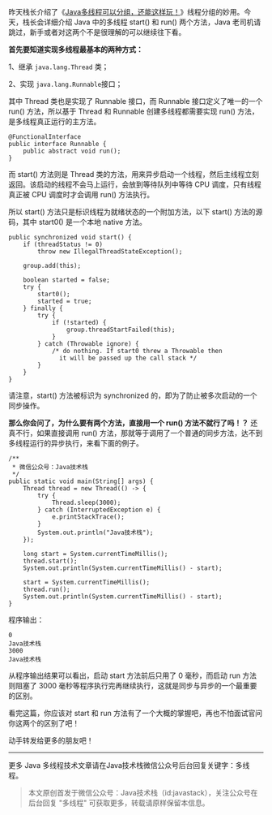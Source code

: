 
昨天栈长介绍了《[Java多线程可以分组，还能这样玩！](https://mp.weixin.qq.com/s/dlN1U36ILEckZlO_wR1TzA)》线程分组的妙用。今天，栈长会详细介绍 Java 中的多线程 start() 和 run() 两个方法，Java 老司机请跳过，新手或者对这两个不是很理解的可以继续往下看。

**首先要知道实现多线程最基本的两种方式：**

1、继承 `java.lang.Thread` 类；

2、实现 `java.lang.Runnable`接口；

其中 Thread 类也是实现了 Runnable 接口，而 Runnable 接口定义了唯一的一个 run() 方法，所以基于 Thread 和 Runnable 创建多线程都需要实现 run() 方法，是多线程真正运行的主方法。

```
@FunctionalInterface
public interface Runnable {
    public abstract void run();
}
```

而 start() 方法则是 Thread 类的方法，用来异步启动一个线程，然后主线程立刻返回。该启动的线程不会马上运行，会放到等待队列中等待 CPU 调度，只有线程真正被 CPU 调度时才会调用 run() 方法执行。

所以 start() 方法只是标识线程为就绪状态的一个附加方法，以下 start() 方法的源码，其中 start0() 是一个本地 native 方法。

```
public synchronized void start() {
    if (threadStatus != 0)
        throw new IllegalThreadStateException();

    group.add(this);

    boolean started = false;
    try {
        start0();
        started = true;
    } finally {
        try {
            if (!started) {
                group.threadStartFailed(this);
            }
        } catch (Throwable ignore) {
            /* do nothing. If start0 threw a Throwable then
              it will be passed up the call stack */
        }
    }
}
```

请注意，start() 方法被标识为 synchronized 的，即为了防止被多次启动的一个同步操作。

**那么你会问了，为什么要有两个方法，直接用一个 run() 方法不就行了吗！？** 还真不行，如果直接调用 run() 方法，那就等于调用了一个普通的同步方法，达不到多线程运行的异步执行，来看下面的例子。

```
/**
 * 微信公众号：Java技术栈
 */
public static void main(String[] args) {
	Thread thread = new Thread(() -> {
		try {
			Thread.sleep(3000);
		} catch (InterruptedException e) {
			e.printStackTrace();
		}
		System.out.println("Java技术栈");
	});

	long start = System.currentTimeMillis();
	thread.start();
	System.out.println(System.currentTimeMillis() - start);

	start = System.currentTimeMillis();
	thread.run();
	System.out.println(System.currentTimeMillis() - start);
}

```

程序输出：

```
0
Java技术栈
3000
Java技术栈
```

从程序输出结果可以看出，启动 start 方法前后只用了 0 毫秒，而启动 run 方法则阻塞了 3000 毫秒等程序执行完再继续执行，这就是同步与异步的一个最重要的区别。

看完这篇，你应该对 start 和 run 方法有了一个大概的掌握吧，再也不怕面试官问你这两个的区别了吧！

动手转发给更多的朋友吧！

---

更多 Java 多线程技术文章请在Java技术栈微信公众号后台回复关键字：多线程。

> 本文原创首发于微信公众号：Java技术栈（id:javastack），关注公众号在后台回复 "多线程" 可获取更多，转载请原样保留本信息。
